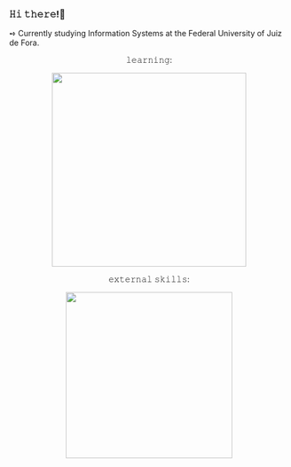 ### 𝙷𝚒 𝚝𝚑𝚎𝚛𝚎!👋

➺ Currently studying Information Systems at the Federal University of Juiz de Fora.

<p align="center" >
𝚕𝚎𝚊𝚛𝚗𝚒𝚗𝚐:
</p>

<div align="center"> 
<img src="https://github.com/luizacaldeira/luizacaldeira/assets/143027265/91ad4f82-9580-4da4-9437-2bae96cc825b" width="350" />
</div>

<p align="center">
𝚎𝚡𝚝𝚎𝚛𝚗𝚊𝚕 𝚜𝚔𝚒𝚕𝚕𝚜:
</p>

<div align="center"> 
<img src="https://github.com/luizacaldeira/luizacaldeira/assets/143027265/b7a6c05a-90e8-4064-8bf0-f5f31d7cc264" width="300" />
</div>

